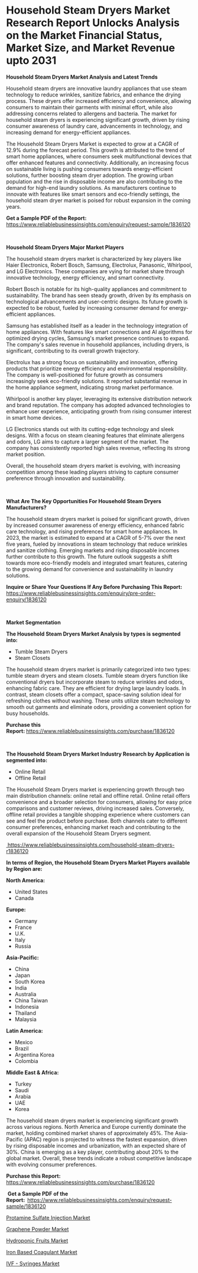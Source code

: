 <p><h1>Household Steam Dryers Market Research Report Unlocks Analysis on the Market Financial Status, Market Size, and Market Revenue upto 2031</h1></p><p><strong>Household Steam Dryers Market Analysis and Latest Trends</strong></p>
<p><p>Household steam dryers are innovative laundry appliances that use steam technology to reduce wrinkles, sanitize fabrics, and enhance the drying process. These dryers offer increased efficiency and convenience, allowing consumers to maintain their garments with minimal effort, while also addressing concerns related to allergens and bacteria. The market for household steam dryers is experiencing significant growth, driven by rising consumer awareness of laundry care, advancements in technology, and increasing demand for energy-efficient appliances.</p><p>The Household Steam Dryers Market is expected to grow at a CAGR of 12.9% during the forecast period. This growth is attributed to the trend of smart home appliances, where consumers seek multifunctional devices that offer enhanced features and connectivity. Additionally, an increasing focus on sustainable living is pushing consumers towards energy-efficient solutions, further boosting steam dryer adoption. The growing urban population and the rise in disposable income are also contributing to the demand for high-end laundry solutions. As manufacturers continue to innovate with features like smart sensors and eco-friendly settings, the household steam dryer market is poised for robust expansion in the coming years.</p></p>
<p><strong>Get a Sample PDF of the Report:&nbsp;</strong> <a href="https://www.reliablebusinessinsights.com/enquiry/request-sample/1836120?utm_campaign=1094&utm_medium=2&utm_source=Github&utm_content=ia&utm_term=16102024&utm_id=household-steam-dryers">https://www.reliablebusinessinsights.com/enquiry/request-sample/1836120</a></p>
<p>&nbsp;</p>
<p><strong>Household Steam Dryers Major Market Players</strong></p>
<p><p>The household steam dryers market is characterized by key players like Haier Electronics, Robert Bosch, Samsung, Electrolux, Panasonic, Whirlpool, and LG Electronics. These companies are vying for market share through innovative technology, energy efficiency, and smart connectivity.</p><p>Robert Bosch is notable for its high-quality appliances and commitment to sustainability. The brand has seen steady growth, driven by its emphasis on technological advancements and user-centric designs. Its future growth is expected to be robust, fueled by increasing consumer demand for energy-efficient appliances.</p><p>Samsung has established itself as a leader in the technology integration of home appliances. With features like smart connections and AI algorithms for optimized drying cycles, Samsung's market presence continues to expand. The company's sales revenue in household appliances, including dryers, is significant, contributing to its overall growth trajectory.</p><p>Electrolux has a strong focus on sustainability and innovation, offering products that prioritize energy efficiency and environmental responsibility. The company is well-positioned for future growth as consumers increasingly seek eco-friendly solutions. It reported substantial revenue in the home appliance segment, indicating strong market performance.</p><p>Whirlpool is another key player, leveraging its extensive distribution network and brand reputation. The company has adopted advanced technologies to enhance user experience, anticipating growth from rising consumer interest in smart home devices.</p><p>LG Electronics stands out with its cutting-edge technology and sleek designs. With a focus on steam cleaning features that eliminate allergens and odors, LG aims to capture a larger segment of the market. The company has consistently reported high sales revenue, reflecting its strong market position.</p><p>Overall, the household steam dryers market is evolving, with increasing competition among these leading players striving to capture consumer preference through innovation and sustainability.</p></p>
<p>&nbsp;</p>
<p><strong>What Are The Key Opportunities For Household Steam Dryers Manufacturers?</strong></p>
<p><p>The household steam dryers market is poised for significant growth, driven by increased consumer awareness of energy efficiency, enhanced fabric care technology, and rising preferences for smart home appliances. In 2023, the market is estimated to expand at a CAGR of 5-7% over the next five years, fueled by innovations in steam technology that reduce wrinkles and sanitize clothing. Emerging markets and rising disposable incomes further contribute to this growth. The future outlook suggests a shift towards more eco-friendly models and integrated smart features, catering to the growing demand for convenience and sustainability in laundry solutions.</p></p>
<p><strong>Inquire or Share Your Questions If Any Before Purchasing This Report:</strong> <a href="https://www.reliablebusinessinsights.com/enquiry/pre-order-enquiry/1836120?utm_campaign=1094&utm_medium=2&utm_source=Github&utm_content=ia&utm_term=16102024&utm_id=household-steam-dryers">https://www.reliablebusinessinsights.com/enquiry/pre-order-enquiry/1836120</a></p>
<p>&nbsp;</p>
<p><strong>Market Segmentation</strong></p>
<p><strong>The Household Steam Dryers Market Analysis by types is segmented into:</strong></p>
<p><ul><li>Tumble Steam Dryers</li><li>Steam Closets</li></ul></p>
<p><p>The household steam dryers market is primarily categorized into two types: tumble steam dryers and steam closets. Tumble steam dryers function like conventional dryers but incorporate steam to reduce wrinkles and odors, enhancing fabric care. They are efficient for drying large laundry loads. In contrast, steam closets offer a compact, space-saving solution ideal for refreshing clothes without washing. These units utilize steam technology to smooth out garments and eliminate odors, providing a convenient option for busy households.</p></p>
<p><strong>Purchase this Report:&nbsp;</strong><a href="https://www.reliablebusinessinsights.com/purchase/1836120?utm_campaign=1094&utm_medium=2&utm_source=Github&utm_content=ia&utm_term=16102024&utm_id=household-steam-dryers">https://www.reliablebusinessinsights.com/purchase/1836120</a></p>
<p>&nbsp;</p>
<p><strong>The Household Steam Dryers Market Industry Research by Application is segmented into:</strong></p>
<p><ul><li>Online Retail</li><li>Offline Retail</li></ul></p>
<p><p>The Household Steam Dryers market is experiencing growth through two main distribution channels: online retail and offline retail. Online retail offers convenience and a broader selection for consumers, allowing for easy price comparisons and customer reviews, driving increased sales. Conversely, offline retail provides a tangible shopping experience where customers can see and feel the product before purchase. Both channels cater to different consumer preferences, enhancing market reach and contributing to the overall expansion of the Household Steam Dryers segment.</p></p>
<p><a href="https://www.reliablebusinessinsights.com/household-steam-dryers-r1836120?utm_campaign=1094&utm_medium=2&utm_source=Github&utm_content=ia&utm_term=16102024&utm_id=household-steam-dryers">&nbsp;https://www.reliablebusinessinsights.com/household-steam-dryers-r1836120</a></p>
<p><strong>In terms of Region, the Household Steam Dryers Market Players available by Region are:</strong></p>
<p>
    <p> <strong> North America: </strong>
        <ul>
            <li>United States</li>
            <li>Canada</li>
        </ul>
        </p> 
    <p> <strong> Europe: </strong>
        <ul>
            <li>Germany</li>
            <li>France</li>
            <li>U.K.</li>
            <li>Italy</li>
            <li>Russia</li>
        </ul>
        </p> 
    <p> <strong> Asia-Pacific: </strong>
        <ul>
            <li>China</li>
            <li>Japan</li>
            <li>South Korea</li>
            <li>India</li>
            <li>Australia</li>
            <li>China Taiwan</li>
            <li>Indonesia</li>
            <li>Thailand</li>
            <li>Malaysia</li>
        </ul>
        </p> 
    <p> <strong> Latin America: </strong>
        <ul>
            <li>Mexico</li>
            <li>Brazil</li>
            <li>Argentina Korea</li>
            <li>Colombia</li>
        </ul>
        </p> 
    <p> <strong> Middle East & Africa: </strong>
        <ul>
            <li>Turkey</li>
            <li>Saudi</li>
            <li>Arabia</li>
            <li>UAE</li>
            <li>Korea</li>
        </ul>
    </p>
    </p>
<p><p>The household steam dryers market is experiencing significant growth across various regions. North America and Europe currently dominate the market, holding combined market shares of approximately 45%. The Asia-Pacific (APAC) region is projected to witness the fastest expansion, driven by rising disposable incomes and urbanization, with an expected share of 30%. China is emerging as a key player, contributing about 20% to the global market. Overall, these trends indicate a robust competitive landscape with evolving consumer preferences.</p></p>
<p><strong>Purchase this Report: </strong><a href="https://www.reliablebusinessinsights.com/purchase/1836120?utm_campaign=1094&utm_medium=2&utm_source=Github&utm_content=ia&utm_term=16102024&utm_id=household-steam-dryers">https://www.reliablebusinessinsights.com/purchase/1836120</a></p>
<p>&nbsp;<strong>Get a Sample PDF of the Report:&nbsp;&nbsp;</strong><a href="https://www.reliablebusinessinsights.com/enquiry/request-sample/1836120?utm_campaign=1094&utm_medium=2&utm_source=Github&utm_content=ia&utm_term=16102024&utm_id=household-steam-dryers">https://www.reliablebusinessinsights.com/enquiry/request-sample/1836120</a></p>
<p><strong></strong></p>
<p><p><a href="https://www.linkedin.com/pulse/protamine-sulfate-injection-mosaic-piecing-together-global-market-f07we?utm_campaign=1094&utm_medium=2&utm_source=Github&utm_content=ia&utm_term=16102024&utm_id=household-steam-dryers">Protamine Sulfate Injection Market</a></p><p><a href="https://www.linkedin.com/pulse/graphene-powder-market-evolution-future-outlook-forecasting-ysaxe?utm_campaign=1094&utm_medium=2&utm_source=Github&utm_content=ia&utm_term=16102024&utm_id=household-steam-dryers">Graphene Powder Market</a></p><p><a href="https://www.linkedin.com/pulse/hydroponic-fruits-market-trends-detailed-study-its-segmentation-cnfce?utm_campaign=1094&utm_medium=2&utm_source=Github&utm_content=ia&utm_term=16102024&utm_id=household-steam-dryers">Hydroponic Fruits Market</a></p><p><a href="https://github.com/RuthLucas64/Market-Research-Report-List-1/blob/main/iron-based-coagulant-market.md?utm_campaign=1094&utm_medium=2&utm_source=Github&utm_content=ia&utm_term=16102024&utm_id=household-steam-dryers">Iron Based Coagulant Market</a></p><p><a href="https://github.com/NathanColeman327/Market-Research-Report-List-1/blob/main/ivf-syringes-market.md?utm_campaign=1094&utm_medium=2&utm_source=Github&utm_content=ia&utm_term=16102024&utm_id=household-steam-dryers">IVF - Syringes Market</a></p></p>